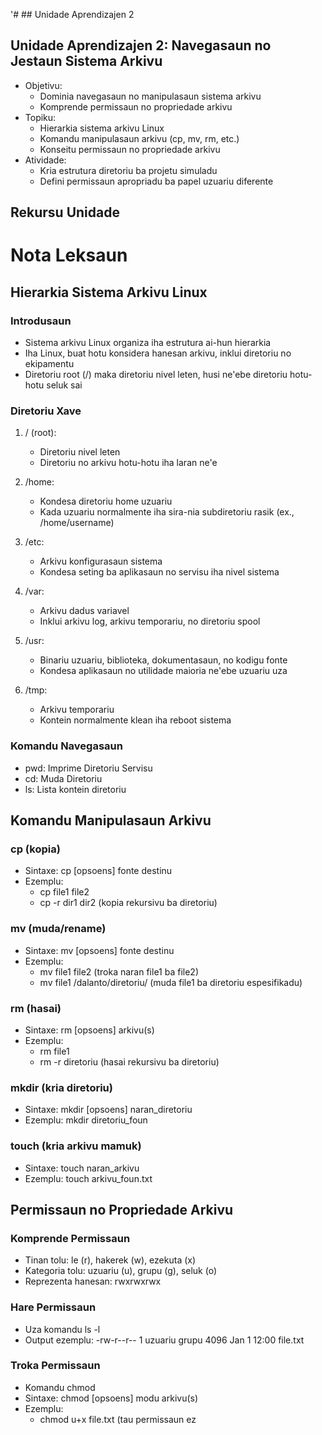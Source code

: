 '# ## Unidade Aprendizajen 2

## Unidade Aprendizajen 2: Navegasaun no Jestaun Sistema Arkivu
- Objetivu:
  * Dominia navegasaun no manipulasaun sistema arkivu
  * Komprende permissaun no propriedade arkivu
- Topiku:
  * Hierarkia sistema arkivu Linux
  * Komandu manipulasaun arkivu (cp, mv, rm, etc.)
  * Konseitu permissaun no propriedade arkivu
- Atividade:
  * Kria estrutura diretoriu ba projetu simuladu
  * Defini permissaun apropriadu ba papel uzuariu diferente

## Rekursu Unidade

# Nota Leksaun

## Hierarkia Sistema Arkivu Linux

### Introdusaun
- Sistema arkivu Linux organiza iha estrutura ai-hun hierarkia
- Iha Linux, buat hotu konsidera hanesan arkivu, inklui diretoriu no ekipamentu 
- Diretoriu root (/) maka diretoriu nivel leten, husi ne'ebe diretoriu hotu-hotu seluk sai

### Diretoriu Xave
1. / (root):
   - Diretoriu nivel leten
   - Diretoriu no arkivu hotu-hotu iha laran ne'e

2. /home:
   - Kondesa diretoriu home uzuariu
   - Kada uzuariu normalmente iha sira-nia subdiretoriu rasik (ex., /home/username)

3. /etc:
   - Arkivu konfigurasaun sistema
   - Kondesa seting ba aplikasaun no servisu iha nivel sistema

4. /var:
   - Arkivu dadus variavel
   - Inklui arkivu log, arkivu temporariu, no diretoriu spool

5. /usr:
   - Binariu uzuariu, biblioteka, dokumentasaun, no kodigu fonte
   - Kondesa aplikasaun no utilidade maioria ne'ebe uzuariu uza

6. /tmp:
   - Arkivu temporariu
   - Kontein normalmente klean iha reboot sistema

### Komandu Navegasaun
- pwd: Imprime Diretoriu Servisu
- cd: Muda Diretoriu
- ls: Lista kontein diretoriu

## Komandu Manipulasaun Arkivu

### cp (kopia)
- Sintaxe: cp [opsoens] fonte destinu
- Ezemplu:
  - cp file1 file2
  - cp -r dir1 dir2 (kopia rekursivu ba diretoriu)

### mv (muda/rename)
- Sintaxe: mv [opsoens] fonte destinu
- Ezemplu:
  - mv file1 file2 (troka naran file1 ba file2)
  - mv file1 /dalanto/diretoriu/ (muda file1 ba diretoriu espesifikadu)

### rm (hasai)
- Sintaxe: rm [opsoens] arkivu(s)
- Ezemplu:
  - rm file1
  - rm -r diretoriu (hasai rekursivu ba diretoriu)

### mkdir (kria diretoriu)
- Sintaxe: mkdir [opsoens] naran_diretoriu
- Ezemplu: mkdir diretoriu_foun

### touch (kria arkivu mamuk)
- Sintaxe: touch naran_arkivu
- Ezemplu: touch arkivu_foun.txt

## Permissaun no Propriedade Arkivu

### Komprende Permissaun
- Tinan tolu: le (r), hakerek (w), ezekuta (x)
- Kategoria tolu: uzuariu (u), grupu (g), seluk (o)
- Reprezenta hanesan: rwxrwxrwx

### Hare Permissaun
- Uza komandu ls -l
- Output ezemplu: -rw-r--r-- 1 uzuariu grupu 4096 Jan 1 12:00 file.txt

### Troka Permissaun
- Komandu chmod
- Sintaxe: chmod [opsoens] modu arkivu(s)
- Ezemplu:
  - chmod u+x file.txt (tau permissaun ez